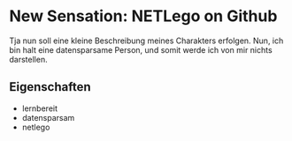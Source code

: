 # New Sensation: NETLego on Github
Tja nun soll eine kleine Beschreibung meines Charakters erfolgen. Nun, ich bin halt eine datensparsame Person, und somit werde ich von mir nichts darstellen.
## Eigenschaften
* lernbereit
* datensparsam
* netlego
